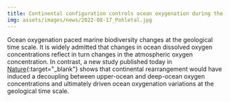 ```yaml
---
title: Continental configuration controls ocean oxygenation during the Phanerozoic
img: assets/images/news/2022-08-17_Pohletal.jpg
---
```


Ocean oxygenation paced marine biodiversity changes at the geological time scale. It is widely admitted that changes in ocean dissolved oxygen concentrations reflect in turn changes in the atmospheric oxygen concentration. In contrast, a new study published today in [Nature](https://www.nature.com/articles/s41586-022-05018-z){:target="_blank"} shows that continental rearrangement would have induced a decoupling between upper-ocean and deep-ocean oxygen concentrations and ultimately driven ocean oxygenation variations at the geological time scale. 
